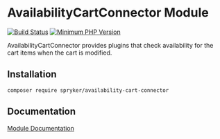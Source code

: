 # AvailabilityCartConnector Module
[![Build Status](https://travis-ci.org/spryker/availability-cart-connector.svg)](https://travis-ci.org/spryker/availability-cart-connector)
[![Minimum PHP Version](https://img.shields.io/badge/php-%3E%3D%207.2-8892BF.svg)](https://php.net/)

AvailabilityCartConnector provides plugins that check availability for the cart items when the cart is modified.

## Installation

```
composer require spryker/availability-cart-connector
```

## Documentation

[Module Documentation](https://academy.spryker.com/developing_with_spryker/module_guide/inventory/availability.html)
